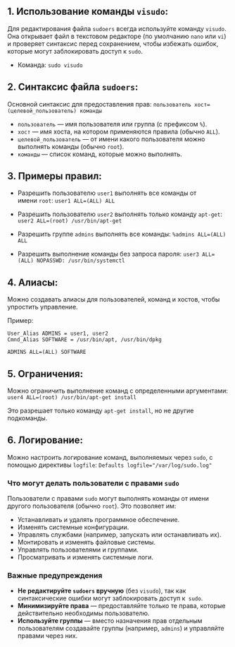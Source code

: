 
## 1. **Использование команды `visudo`**:

Для редактирования файла `sudoers` всегда используйте команду `visudo`. Она открывает файл в текстовом редакторе (по умолчанию `nano` или `vi`) и проверяет синтаксис перед сохранением, чтобы избежать ошибок, которые могут заблокировать доступ к `sudo`.

- Команда:
	`sudo visudo`

## 2. **Синтаксис файла `sudoers`**:

Основной синтаксис для предоставления прав:
	`пользователь хост=(целевой_пользователь) команды`

- `пользователь` — имя пользователя или группа (с префиксом `%`).
- `хост` — имя хоста, на котором применяются правила (обычно `ALL`).
- `целевой_пользователь` — от имени какого пользователя можно выполнять команды (обычно `root`).
- `команды` — список команд, которые можно выполнять.

## 3. **Примеры правил**:

- Разрешить пользователю `user1` выполнять все команды от имени `root`:
	`user1 ALL=(ALL) ALL`

- Разрешить пользователю `user2` выполнять только команду `apt-get`:
	`user2 ALL=(root) /usr/bin/apt-get`

- Разрешить группе `admins` выполнять все команды:
	`%admins ALL=(ALL) ALL`

- Разрешить выполнение команды без запроса пароля:
	`user3 ALL=(ALL) NOPASSWD: /usr/bin/systemctl`

## 4. **Алиасы**:

Можно создавать алиасы для пользователей, команд и хостов, чтобы упростить управление.

Пример:
```
User_Alias ADMINS = user1, user2
Cmnd_Alias SOFTWARE = /usr/bin/apt, /usr/bin/dpkg

ADMINS ALL=(ALL) SOFTWARE
```

## 5. **Ограничения**:

Можно ограничить выполнение команд с определенными аргументами:
`user4 ALL=(root) /usr/bin/apt-get install`

Это разрешает только команду `apt-get install`, но не другие подкоманды.

## 6. **Логирование**:

Можно настроить логирование команд, выполняемых через `sudo`, с помощью директивы `logfile`:
	`Defaults logfile="/var/log/sudo.log"`

### Что могут делать пользователи с правами `sudo`

Пользователи с правами `sudo` могут выполнять команды от имени другого пользователя (обычно `root`). Это позволяет им:

- Устанавливать и удалять программное обеспечение.
- Изменять системные конфигурации.
- Управлять службами (например, запускать или останавливать их).
- Монтировать и изменять файловые системы.
- Управлять пользователями и группами.
- Просматривать и изменять системные логи.

### Важные предупреждения

- **Не редактируйте `sudoers` вручную** (без `visudo`), так как синтаксические ошибки могут заблокировать доступ к` sudo`.
- **Минимизируйте права** — предоставляйте только те права, которые действительно необходимы пользователю.
- **Используйте группы** — вместо назначения прав отдельным пользователям создавайте группы (например, `admins`) и управляйте правами через них.